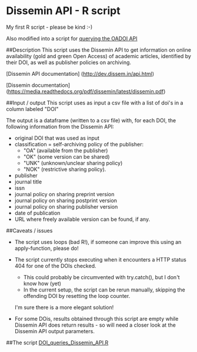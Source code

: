 # Dissemin API - R script

My first R script - please be kind :-) 

Also modified into a script for [querying the OADOI API](https://github.com/bmkramer/scihub_netherlands/blob/OADOI_API_R/README.md)

##Description
This script uses the Dissemin API to get information on online availability (gold and green Open Access) of academic articles, identified by their DOI, as well as publisher policies on archiving. 

[Dissemin API documentation] (http://dev.dissem.in/api.html)
 
[Dissemin documentation] (https://media.readthedocs.org/pdf/dissemin/latest/dissemin.pdf)

##Input / output
This script uses as input a csv file with a list of doi's in a column labeled "DOI"

The output is a dataframe (written to a csv file) with, for each DOI, the following information from the Dissemin API:
  - original DOI that was used as input
  - classification = self-archiving policy of the publisher: 
    - "OA" (available from the publisher) 
    - "OK" (some version can be shared)
    - "UNK" (unknown/unclear sharing policy)
    - "NOK" (restrictive sharing policy).
  - publisher
  - journal title
  - issn
  - journal policy on sharing preprint version
  - journal policy on sharing postprint version
  - journal policy on sharing publisher version
  - date of publication
  - URL where freely available version can be found, if any. 

##Caveats / issues
  - The script uses loops (bad R!), if someone can improve this using an apply-function, please do! 
  - The script currently stops executing when it encounters a HTTP status 404 for one of the DOIs checked. 
    - This could probably be circumvented with try.catch(), but I don't know how (yet)
    - In the current setup, the script can be rerun manually, skipping the offending DOI by resetting the loop counter. 
    
    I'm sure there is a more elegant solution! 
    
  - For some DOis, results obtained through this script are empty while Dissemin API does return results - so will need a closer look at the Dissemin API output parameters. 

##The script
[DOI_queries_Dissemin_API.R](https://github.com/bmkramer/Dissemin_API_R/blob/master/DOI_queries_Dissemin_API.R)

